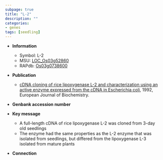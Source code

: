 ```yaml
---
subpage: true
title: "L-2"
description: ""
categories:
- genes
tags: [seedling]
---
```


* **Information**  
    + Symbol: L-2  
    + MSU: [LOC_Os03g52860](http://rice.plantbiology.msu.edu/cgi-bin/ORF_infopage.cgi?orf=LOC_Os03g52860)  
    + RAPdb: [Os03g0738600](http://rapdb.dna.affrc.go.jp/viewer/gbrowse_details/irgsp1?name=Os03g0738600)  

* **Publication**  
    + [cDNA cloning of rice lipoxygenase L-2 and characterization using an active enzyme expressed from the cDNA in Escherichia coli](http://www.ncbi.nlm.nih.gov/pubmed?term=cDNA+cloning+of+rice+lipoxygenase+L-2+and+characterization+using+an+active+enzyme+expressed+from+the+cDNA+in+Escherichia+coli%5BTitle%5D), 1992, European Journal of Biochemistry.

* **Genbank accession number**  

* **Key message**  
    + A full-length cDNA of rice lipoxygenase L-2 was cloned from 3-day old seedlings
    + The enzyme had the same properties as the L-2 enzyme that was isolated from seedlings, but differed from the lipoxygenase L-3 isolated from mature plants

* **Connection**  



